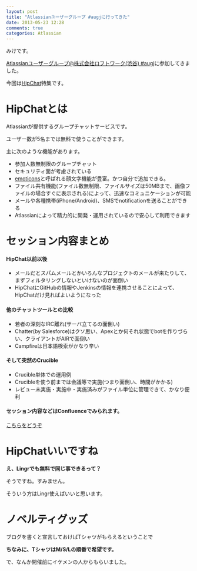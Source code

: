 ```yaml
---
layout: post
title: "Atlassianユーザーグループ #augjに行ってきた"
date: 2013-05-23 12:28
comments: true
categories: Atlassian
---
```



みけです。

[Atlassianユーザーグループ@株式会社ロフトワーク(渋谷) #augj](http://www.zusaar.com/event/735003)に参加してきました。

今回は[HipChat](https://www.hipchat.com/)特集です。


HipChatとは
===

Atlassianが提供するグループチャットサービスです。

ユーザー数が5名までは無料で使うことができます。

主に次のような機能があります。

+ 参加人数無制限のグループチャット
+ セキュリティ面が考慮されている
+ [emoticons](http://hipchat-emoticons.nyh.name/)と呼ばれる顔文字機能が豊富。かつ自分で追加できる。
+ ファイル共有機能(ファイル数無制限、ファイルサイズは50MBまで、画像ファイルの場合すぐに表示される)によって、迅速なコミュニケーションが可能
+ メールや各種携帯(iPhone/Android)、SMSでnotificationを送ることができる
+ Atlassianによって精力的に開発・運用されているので安心して利用できます


セッション内容まとめ
===

#### HipChat以前以後

+ メールだとスパムメールとかいろんなプロジェクトのメールが来たりして、まずフィルタリングしないといけないのが面倒い
+ HipChatにGitHubの情報やJenkinsの情報を連携させることによって、HipChatだけ見ればよいようになった

#### 他のチャットツールとの比較

+ 若者の深刻なIRC離れ(サーバ立てるの面倒い)
+ Chatter(by Salesforce)はクソ思い、Apexとか何それ状態でbotを作りづらい、クライアントがAIRで面倒い
+ Campfireは日本語検索がかなり辛い


#### そして突然のCrucible

+ Crucible単体での運用例
+ Crucibleを使う前までは会議等で実施(つまり面倒い、時間がかかる)
+ レビュー未実施・実施中・実施済みがファイル単位に管理できて、かなり便利

#### セッション内容などはConfluenceでみられます。

[こちらをどうぞ](http://confluence.atlassian.co.jp/pages/viewpage.action?pageId=42533669)


HipChatいいですね
===

**え、Lingrでも無料で同じ事できるって？**

そうですね。すみません。

そういう方はLingr使えばいいと思います。


ノベルティグッズ
===

ブログを書くと宣言しておけばTシャツがもらえるということで

**ちなみに、TシャツはM/S/Lの順番で希望です。**

で、<span style="font-decoration : line-through;">なんか開催前にイケメンの人から</span>もらいました。


